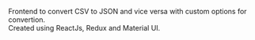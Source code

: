 Frontend to convert CSV to JSON and vice versa with custom options for convertion. <br>
Created using ReactJs, Redux and Material UI.
